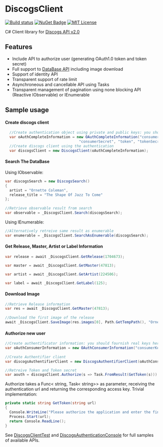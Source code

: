 # DiscogsClient

[![Build status](https://img.shields.io/appveyor/ci/David-Desmaisons/DiscogsClient.svg?maxAge=2592000)](https://ci.appveyor.com/project/David-Desmaisons/DiscogsClient)
[![NuGet Badge](https://img.shields.io/nuget/v/DiscogsClient.svg)](https://www.nuget.org/packages/DiscogsClient/)
[![MIT License](https://img.shields.io/github/license/David-Desmaisons/DiscogsClient.svg)](https://github.com/David-Desmaisons/DiscogsClient/blob/master/LICENSE)


C# Client library for [Discogs API v2.0](https://www.discogs.com/developers/)

## Features
* Include API to authorize user (generating OAuth1.0 token and token secret)
* Full support to [DataBase API](https://www.discogs.com/developers/#page:database) including image download
* Support of identity API
* Transparent support of rate limit
* Asynchroneous and cancellable API using Tasks
* Transparent management of pagination using none blocking API (Reactive IObservable) or IEnumerable

## Sample usage

#### Create discogs client

```C#
  //Create authentication object using private and public keys: you should fournish real keys here
  var oAuthCompleteInformation = new OAuthCompleteInformation("consumerKey", 
                                  "consumerSecret", "token", "tokenSecret");
  //Create discogs client using the authentication
  var discogsClient = new DiscogsClient(oAuthCompleteInformation);
```
#### Search The DataBase

Using IObservable:
```C#
var discogsSearch = new DiscogsSearch()
{
  artist = "Ornette Coleman",
  release_title = "The Shape Of Jazz To Come"
};
    
//Retrieve observable result from search
var observable = _DiscogsClient.Search(discogsSearch);
```

Using IEnumerable:
```C#
//Alternatively retreive same result as enumerable 
var enumerable = _DiscogsClient.SearchAsEnumerable(discogsSearch);
```

#### Get Release, Master, Artist or Label Information
```C#
var release = await _DiscogsClient.GetRelease(1704673);
```

```C#
var master = await _DiscogsClient.GetMaster(47813);
```

```C#
var artist = await _DiscogsClient.GetArtist(224506);
```

```C#
var label = await _DiscogsClient.GetLabel(125);
```

#### Download Image
```C#
//Retrieve Release information
var res = await _DiscogsClient.GetMaster(47813);
  
//Download the first image of the release
await _DiscogsClient.SaveImage(res.images[0], Path.GetTempPath(), "Ornette-TSOAJTC");
```

#### Authorize new user
```C#
//Create authentificator information: you should fournish real keys here
var oAuthConsumerInformation = new OAuthConsumerInformation("consumerKey", "consumerSecret");
  
//Create Authentifier client
var discogsAuthentifierClient = new DiscogsAuthentifierClient(oAuthConsumerInformation);

//Retreive Token and Token secret 
var aouth = discogsClient.Authorize(s => Task.FromResult(GetToken(s))).Result;
```

Authorize takes a Func< string, Task< string>> as parameter, receiving the authentication url and returning the corresponding access key. Trivial implementation:

```C#
private static string GetToken(string url)
{
  Console.WriteLine("Please authorize the application and enter the final key in the console");
  Process.Start(url);
  return Console.ReadLine();
}
```
See [DiscogsClientTest](https://github.com/David-Desmaisons/DiscogsClient/blob/master/DiscogsClient.Test/DiscogsClientTest.cs) and [DiscogsAuthenticationConsole](https://github.com/David-Desmaisons/DiscogsClient/blob/master/DiscogsAuthenticationConsole/Program.cs) for full samples of available APIs.
